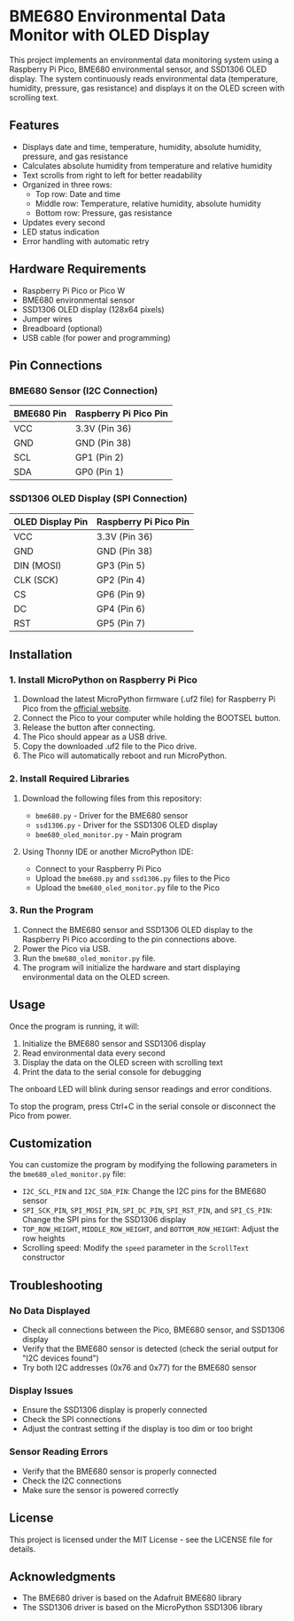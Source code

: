 # BME680 Environmental Data Monitor with OLED Display

This project implements an environmental data monitoring system using a Raspberry Pi Pico, BME680 environmental sensor, and SSD1306 OLED display. The system continuously reads environmental data (temperature, humidity, pressure, gas resistance) and displays it on the OLED screen with scrolling text.

## Features

- Displays date and time, temperature, humidity, absolute humidity, pressure, and gas resistance
- Calculates absolute humidity from temperature and relative humidity
- Text scrolls from right to left for better readability
- Organized in three rows:
  - Top row: Date and time
  - Middle row: Temperature, relative humidity, absolute humidity
  - Bottom row: Pressure, gas resistance
- Updates every second
- LED status indication
- Error handling with automatic retry

## Hardware Requirements

- Raspberry Pi Pico or Pico W
- BME680 environmental sensor
- SSD1306 OLED display (128x64 pixels)
- Jumper wires
- Breadboard (optional)
- USB cable (for power and programming)

## Pin Connections

### BME680 Sensor (I2C Connection)

| BME680 Pin | Raspberry Pi Pico Pin |
|------------|----------------------|
| VCC        | 3.3V (Pin 36)        |
| GND        | GND (Pin 38)         |
| SCL        | GP1 (Pin 2)          |
| SDA        | GP0 (Pin 1)          |

### SSD1306 OLED Display (SPI Connection)

| OLED Display Pin | Raspberry Pi Pico Pin |
|------------------|----------------------|
| VCC              | 3.3V (Pin 36)        |
| GND              | GND (Pin 38)         |
| DIN (MOSI)       | GP3 (Pin 5)          |
| CLK (SCK)        | GP2 (Pin 4)          |
| CS               | GP6 (Pin 9)          |
| DC               | GP4 (Pin 6)          |
| RST              | GP5 (Pin 7)          |

## Installation

### 1. Install MicroPython on Raspberry Pi Pico

1. Download the latest MicroPython firmware (.uf2 file) for Raspberry Pi Pico from the [official website](https://micropython.org/download/rp2-pico/).
2. Connect the Pico to your computer while holding the BOOTSEL button.
3. Release the button after connecting.
4. The Pico should appear as a USB drive.
5. Copy the downloaded .uf2 file to the Pico drive.
6. The Pico will automatically reboot and run MicroPython.

### 2. Install Required Libraries

1. Download the following files from this repository:
   - `bme680.py` - Driver for the BME680 sensor
   - `ssd1306.py` - Driver for the SSD1306 OLED display
   - `bme680_oled_monitor.py` - Main program

2. Using Thonny IDE or another MicroPython IDE:
   - Connect to your Raspberry Pi Pico
   - Upload the `bme680.py` and `ssd1306.py` files to the Pico
   - Upload the `bme680_oled_monitor.py` file to the Pico

### 3. Run the Program

1. Connect the BME680 sensor and SSD1306 OLED display to the Raspberry Pi Pico according to the pin connections above.
2. Power the Pico via USB.
3. Run the `bme680_oled_monitor.py` file.
4. The program will initialize the hardware and start displaying environmental data on the OLED screen.

## Usage

Once the program is running, it will:

1. Initialize the BME680 sensor and SSD1306 display
2. Read environmental data every second
3. Display the data on the OLED screen with scrolling text
4. Print the data to the serial console for debugging

The onboard LED will blink during sensor readings and error conditions.

To stop the program, press Ctrl+C in the serial console or disconnect the Pico from power.

## Customization

You can customize the program by modifying the following parameters in the `bme680_oled_monitor.py` file:

- `I2C_SCL_PIN` and `I2C_SDA_PIN`: Change the I2C pins for the BME680 sensor
- `SPI_SCK_PIN`, `SPI_MOSI_PIN`, `SPI_DC_PIN`, `SPI_RST_PIN`, and `SPI_CS_PIN`: Change the SPI pins for the SSD1306 display
- `TOP_ROW_HEIGHT`, `MIDDLE_ROW_HEIGHT`, and `BOTTOM_ROW_HEIGHT`: Adjust the row heights
- Scrolling speed: Modify the `speed` parameter in the `ScrollText` constructor

## Troubleshooting

### No Data Displayed

- Check all connections between the Pico, BME680 sensor, and SSD1306 display
- Verify that the BME680 sensor is detected (check the serial output for "I2C devices found")
- Try both I2C addresses (0x76 and 0x77) for the BME680 sensor

### Display Issues

- Ensure the SSD1306 display is properly connected
- Check the SPI connections
- Adjust the contrast setting if the display is too dim or too bright

### Sensor Reading Errors

- Verify that the BME680 sensor is properly connected
- Check the I2C connections
- Make sure the sensor is powered correctly

## License

This project is licensed under the MIT License - see the LICENSE file for details.

## Acknowledgments

- The BME680 driver is based on the Adafruit BME680 library
- The SSD1306 driver is based on the MicroPython SSD1306 library